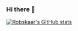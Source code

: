 ### Hi there 👋
[![Robskaar's GitHub stats](https://github-readme-stats.vercel.app/api?username=Robskaar)](https://github.com/Robskaar/github-readme-stats&count_private=true)

<!--
**robskaar/robskaar** is a ✨ _special_ ✨ repository because its `README.md` (this file) appears on your GitHub profile.

Here are some ideas to get you started:

- 🔭 I’m currently working on ...
- 🌱 I’m currently learning ...
- 👯 I’m looking to collaborate on ...
- 🤔 I’m looking for help with ...
- 💬 Ask me about ...
- 📫 How to reach me: ...
- 😄 Pronouns: ...
- ⚡ Fun fact: ...
-->
